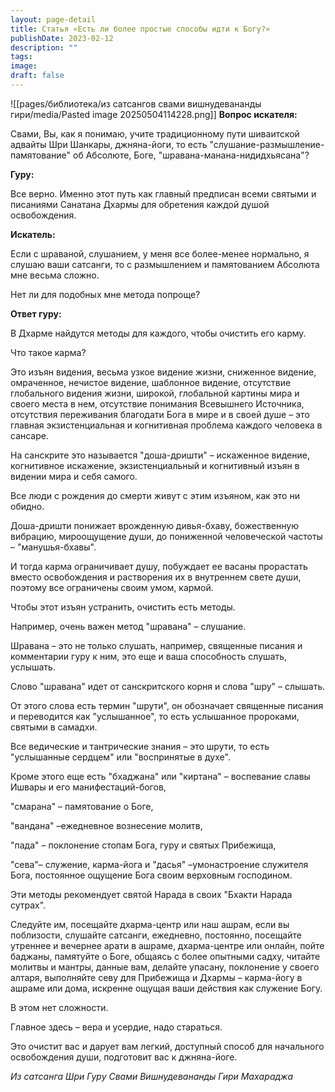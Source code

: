 ```yaml
---
layout: page-detail
title: Статья «Есть ли более простые способы идти к Богу?»
publishDate: 2023-02-12
description: ""
tags: 
image: 
draft: false
---
```

![[pages/библиотека/из сатсангов свами вишнудевананды гири/media/Pasted image 20250504114228.png]]
**Вопрос искателя:** 

 Свами, Вы, как я понимаю, учите традиционному пути шиваитской адвайты Шри Шанкары, джняна-йоги, то есть "слушание-размышление-памятование" об Абсолюте, Боге, "шравана-манана-нидидхьясана"?

  
**Гуру:** 

 Все верно. Именно этот путь как главный предписан всеми святыми и писаниями Санатана Дхармы для обретения каждой душой освобождения.

  
**Искатель:** 

 Если с шраваной, слушанием, у меня все более-менее нормально, я слушаю ваши сатсанги, то с размышлением и памятованием Абсолюта мне весьма сложно.

 Нет ли для подобных мне метода попроще?

  
**Ответ гуру:** 

 В Дхарме найдутся методы для каждого, чтобы очистить его карму.

 Что такое карма?

 Это изъян видения, весьма узкое видение жизни, сниженное видение, омраченное, нечистое видение, шаблонное видение, отсутствие глобального видения жизни, широкой, глобальной картины мира и своего места в нем, отсутствие понимания Всевышнего Источника, отсутствия переживания благодати Бога в мире и в своей душе – это главная экзистенциальная и когнитивная проблема каждого человека в сансаре.

 На санскрите это называется "доша-дришти" – искаженное видение, когнитивное искажение, экзистенциальный и когнитивный изъян в видении мира и себя самого.

 Все люди с рождения до смерти живут с этим изъяном, как это ни обидно.

 Доша-дришти понижает врожденную дивья-бхаву, божественную вибрацию, мироощущение души, до пониженной человеческой частоты – "манушья-бхавы".

 И тогда карма ограничивает душу, побуждает ее васаны прорастать вместо освобождения и растворения их в внутреннем свете души, поэтому все ограничены своим умом, кармой.

 Чтобы этот изъян устранить, очистить есть методы.

 Например, очень важен метод "шравана" – слушание.

 Шравана – это не только слушать, например, священные писания и комментарии гуру к ним, это еще и ваша способность слушать, услышать.

 Слово "шравана" идет от санскритского корня и слова "шру" – слышать.

 От этого слова есть термин "шрути", он обозначает священные писания и переводится как "услышанное", то есть услышанное пророками, святыми в самадхи.

 Все ведические и тантрические знания – это шрути, то есть "услышанные сердцем" или "воспринятые в духе".

 Кроме этого еще есть "бхаджана" или "киртана" – воспевание славы Ишвары и его манифестаций-богов,

 "смарана" – памятование о Боге,

 "вандана" –ежедневное вознесение молитв,

 "пада" – поклонение стопам Бога, гуру и святых Прибежища,

 "сева"– служение, карма-йога и "дасья" –умонастроение служителя Бога, постоянное ощущение Бога своим верховным господином.

 Эти методы рекомендует святой Нарада в своих "Бхакти Нарада сутрах".

 Следуйте им, посещайте дхарма-центр или наш ашрам, если вы поблизости, слушайте сатсанги, ежедневно, постоянно, посещайте утреннее и вечернее арати в ашраме, дхарма-центре или онлайн, пойте баджаны, памятуйте о Боге, общаясь с более опытными садху, читайте молитвы и мантры, данные вам, делайте упасану, поклонение у своего алтаря, выполняйте севу для Прибежища и Дхармы – карма-йогу в ашраме или дома, искренне ощущая ваши действия как служение Богу.

 В этом нет сложности.

 Главное здесь – вера и усердие, надо стараться.

 Это очистит вас и дарует вам легкий, доступный способ для начального освобождения души, подготовит вас к джняна-йоге.

*Из сатсанга Шри Гуру Свами Вишнудевананды Гири Махараджа*